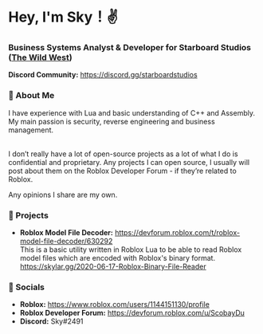 <h1>Hey, I'm Sky！✌ </h1>

<h3>Business Systems Analyst & Developer for Starboard Studios (<a href="https://www.roblox.com/games/2317712696/The-Wild-West-FREE-FACTIONS">The Wild West</a>)</h3>
<p><b>Discord Community:</b> <a href=https://discord.gg/starboardstudios>https://discord.gg/starboardstudios</a></p>

<h3>🐰 About Me</h3>
I have experience with Lua and basic understanding of C++ and Assembly. My main passion is security, reverse engineering and business management.<br/><br/>

I don’t really have a lot of open-source projects as a lot of what I do is confidential and proprietary. Any projects I can open source, I usually will post about them on the Roblox Developer Forum - if they’re related to Roblox.

Any opinions I share are my own.

<h3>🚀 Projects</h3>

* **Roblox Model File Decoder:** <https://devforum.roblox.com/t/roblox-model-file-decoder/630292><br/>
This is a basic utility written in Roblox Lua to be able to read Roblox model files which are encoded with Roblox's binary format.
<br/><https://skylar.gg/2020-06-17-Roblox-Binary-File-Reader>

<h3>💬 Socials</h3>

* **Roblox:** https://www.roblox.com/users/1144151130/profile <br/>
* **Roblox Developer Forum:** https://devforum.roblox.com/u/ScobayDu <br/>
* **Discord:** Sky#2491
